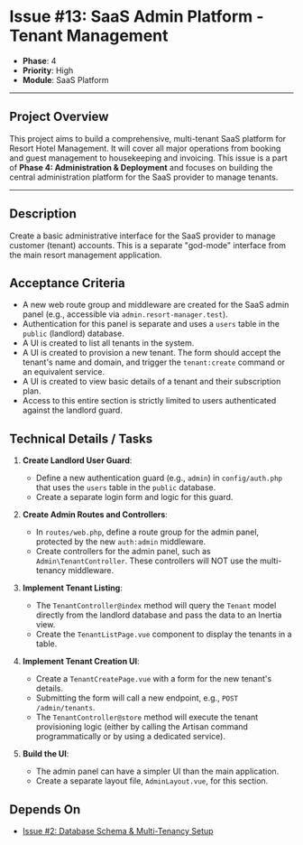 # Issue #13: SaaS Admin Platform - Tenant Management

-   **Phase**: 4
-   **Priority**: High
-   **Module**: SaaS Platform

---

## Project Overview

This project aims to build a comprehensive, multi-tenant SaaS platform for Resort Hotel Management. It will cover all major operations from booking and guest management to housekeeping and invoicing. This issue is a part of **Phase 4: Administration & Deployment** and focuses on building the central administration platform for the SaaS provider to manage tenants.

---

## Description

Create a basic administrative interface for the SaaS provider to manage customer (tenant) accounts. This is a separate "god-mode" interface from the main resort management application.

## Acceptance Criteria

-   A new web route group and middleware are created for the SaaS admin panel (e.g., accessible via `admin.resort-manager.test`).
-   Authentication for this panel is separate and uses a `users` table in the `public` (landlord) database.
-   A UI is created to list all tenants in the system.
-   A UI is created to provision a new tenant. The form should accept the tenant's name and domain, and trigger the `tenant:create` command or an equivalent service.
-   A UI is created to view basic details of a tenant and their subscription plan.
-   Access to this entire section is strictly limited to users authenticated against the landlord guard.

## Technical Details / Tasks

1.  **Create Landlord User Guard**:
    -   Define a new authentication guard (e.g., `admin`) in `config/auth.php` that uses the `users` table in the `public` database.
    -   Create a separate login form and logic for this guard.

2.  **Create Admin Routes and Controllers**:
    -   In `routes/web.php`, define a route group for the admin panel, protected by the new `auth:admin` middleware.
    -   Create controllers for the admin panel, such as `Admin\TenantController`. These controllers will NOT use the multi-tenancy middleware.

3.  **Implement Tenant Listing**:
    -   The `TenantController@index` method will query the `Tenant` model directly from the landlord database and pass the data to an Inertia view.
    -   Create the `TenantListPage.vue` component to display the tenants in a table.

4.  **Implement Tenant Creation UI**:
    -   Create a `TenantCreatePage.vue` with a form for the new tenant's details.
    -   Submitting the form will call a new endpoint, e.g., `POST /admin/tenants`.
    -   The `TenantController@store` method will execute the tenant provisioning logic (either by calling the Artisan command programmatically or by using a dedicated service).

5.  **Build the UI**:
    -   The admin panel can have a simpler UI than the main application.
    -   Create a separate layout file, `AdminLayout.vue`, for this section.

## Depends On

-   [Issue #2: Database Schema & Multi-Tenancy Setup](02_Database_Multitenancy.md)
